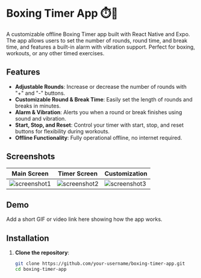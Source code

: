 # Boxing Timer App ⏱️🥊

A customizable offline Boxing Timer app built with React Native and Expo. The app allows users to set the number of rounds, round time, and break time, and features a built-in alarm with vibration support. Perfect for boxing, workouts, or any other timed exercises. 

## Features
- **Adjustable Rounds**: Increase or decrease the number of rounds with "+" and "-" buttons.
- **Customizable Round & Break Time**: Easily set the length of rounds and breaks in minutes.
- **Alarm & Vibration**: Alerts you when a round or break finishes using sound and vibration.
- **Start, Stop, and Reset**: Control your timer with start, stop, and reset buttons for flexibility during workouts.
- **Offline Functionality**: Fully operational offline, no internet required.

## Screenshots
| Main Screen | Timer Screen | Customization |
|-------------|--------------|---------------|
| ![screenshot1](assets/screenshots/main-screen.png) | ![screenshot2](assets/screenshots/timer.png) | ![screenshot3](assets/screenshots/customize.png) |

## Demo
Add a short GIF or video link here showing how the app works.

## Installation

1. **Clone the repository**:
   ```bash
   git clone https://github.com/your-username/boxing-timer-app.git
   cd boxing-timer-app



